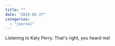 ```yaml
---
title: ""
date: "2015-05-27"
categories: 
  - "journal"
---
```


Listening to Katy Perry. That's right, you heard me!
